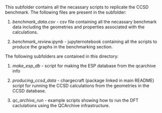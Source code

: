 This subfolder contains all the necassary scripts to replicate the CCSD benchmark. 
The following files are present in the subfolder:

1. *benchmark_data.csv* -  csv file containing all the necassary benchmark data including the geometries and properties associated with
the calculations.

2. *benchmark_review.ipynb* - jupyternotebook containing all the scripts to produce the graphs in the benchmarking section.

The following subfolders are contained in this directory:

1. *make_esp_db* - script for making the ESP database from the qcarchive info

2. *producing_ccsd_data* - chargecraft (package linked in main README) script for running the CCSD calculations from the geometries 
in the CCSD database. 

3. *qc_archive_run* -  example scripts showing how to run the DFT caclulations using the QCArchive infrastructure. 